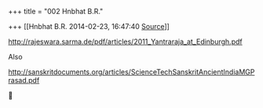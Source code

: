 +++
title = "002 Hnbhat B.R."

+++
[[Hnbhat B.R.	2014-02-23, 16:47:40 [Source](https://groups.google.com/g/samskrita/c/pD8V3xb4-EM)]]



<http://rajeswara.sarma.de/pdf/articles/2011_Yantraraja_at_Edinburgh.pdf>  

  

Also

  

<http://sanskritdocuments.org/articles/ScienceTechSanskritAncientIndiaMGPrasad.pdf>  

  



